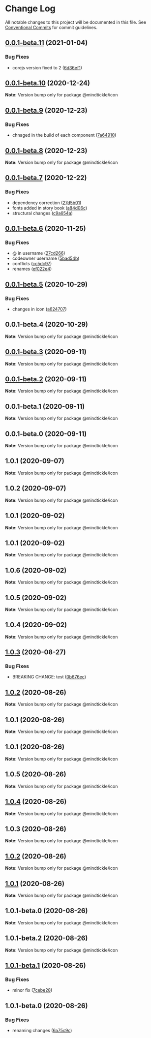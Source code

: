 # Change Log

All notable changes to this project will be documented in this file.
See [Conventional Commits](https://conventionalcommits.org) for commit guidelines.

## [0.0.1-beta.11](https://gitlab.com/mindtickle/design-library/compare/@mindtickle/icon@0.0.1-beta.10...@mindtickle/icon@0.0.1-beta.11) (2021-01-04)


### Bug Fixes

* corejs version fixed to 2 ([6d36ef1](https://gitlab.com/mindtickle/design-library/commit/6d36ef11a5aa93b3d036d3076dc759d141ffc8fb))





## [0.0.1-beta.10](https://gitlab.com/mindtickle/design-library/compare/@mindtickle/icon@0.0.1-beta.9...@mindtickle/icon@0.0.1-beta.10) (2020-12-24)

**Note:** Version bump only for package @mindtickle/icon





## [0.0.1-beta.9](https://gitlab.com/mindtickle/design-library/compare/@mindtickle/icon@0.0.1-beta.8...@mindtickle/icon@0.0.1-beta.9) (2020-12-23)


### Bug Fixes

* chnaged in the build of each component ([7a64910](https://gitlab.com/mindtickle/design-library/commit/7a64910fb48da8df252aa1169dc1acf5165ff0ce))





## [0.0.1-beta.8](https://gitlab.com/mindtickle/design-library/compare/@mindtickle/icon@0.0.1-beta.7...@mindtickle/icon@0.0.1-beta.8) (2020-12-23)

**Note:** Version bump only for package @mindtickle/icon





## [0.0.1-beta.7](https://gitlab.com/mindtickle/design-library/compare/@mindtickle/icon@0.0.1-beta.6...@mindtickle/icon@0.0.1-beta.7) (2020-12-22)


### Bug Fixes

* dependency correction ([27d5b01](https://gitlab.com/mindtickle/design-library/commit/27d5b0119b8f85d7ebf0389987ea65f4a37ae96d))
* fonts added in story book ([a84d06c](https://gitlab.com/mindtickle/design-library/commit/a84d06cce0b23cc62f3ae7689fc5c6c0be1bcb88))
* structural changes ([c9a654a](https://gitlab.com/mindtickle/design-library/commit/c9a654a4f2075e353a7663f86600c2c9af0b33be))





## [0.0.1-beta.6](https://gitlab.com/mindtickle/design-library/compare/@mindtickle/icon@0.0.1-beta.5...@mindtickle/icon@0.0.1-beta.6) (2020-11-25)

### Bug Fixes

- @ in username ([27cd266](https://gitlab.com/mindtickle/design-library/commit/27cd266d9cb8e91fd3557634cd1a62a95396745b))
- codeowner username ([5bad54b](https://gitlab.com/mindtickle/design-library/commit/5bad54b0210fbf9411a4183633bc075fc6fa126d))
- conflicts ([cc5dc97](https://gitlab.com/mindtickle/design-library/commit/cc5dc97f585c2b1f7731aa7e828d7a4c7ef4a70d))
- renames ([ef022e4](https://gitlab.com/mindtickle/design-library/commit/ef022e4e99fbb28baf23776390302113252a33f0))

## [0.0.1-beta.5](https://gitlab.com/mindtickle/design-library/compare/@mindtickle/icon@0.0.1-beta.4...@mindtickle/icon@0.0.1-beta.5) (2020-10-29)

### Bug Fixes

- changes in icon ([a624707](https://gitlab.com/mindtickle/design-library/commit/a6247074fc34b1677a67783cc3b6e9bc3f5cdf0e))

## 0.0.1-beta.4 (2020-10-29)

**Note:** Version bump only for package @mindtickle/icon

## [0.0.1-beta.3](https://github.com/Mindtickle/ui-components/compare/@mindtickle/icon@0.0.1-beta.2...@mindtickle/icon@0.0.1-beta.3) (2020-09-11)

**Note:** Version bump only for package @mindtickle/icon

## [0.0.1-beta.2](https://github.com/Mindtickle/ui-components/compare/@mindtickle/icon@0.0.1-beta.1...@mindtickle/icon@0.0.1-beta.2) (2020-09-11)

**Note:** Version bump only for package @mindtickle/icon

## 0.0.1-beta.1 (2020-09-11)

**Note:** Version bump only for package @mindtickle/icon

## 0.0.1-beta.0 (2020-09-11)

**Note:** Version bump only for package @mindtickle/icon

## 1.0.1 (2020-09-07)

**Note:** Version bump only for package @mindtickle/icon

## 1.0.2 (2020-09-07)

**Note:** Version bump only for package @mindtickle/icon

## 1.0.1 (2020-09-02)

**Note:** Version bump only for package @mindtickle/icon

## 1.0.1 (2020-09-02)

**Note:** Version bump only for package @mindtickle/icon

## 1.0.6 (2020-09-02)

**Note:** Version bump only for package @mindtickle/icon

## 1.0.5 (2020-09-02)

**Note:** Version bump only for package @mindtickle/icon

## 1.0.4 (2020-09-02)

**Note:** Version bump only for package @mindtickle/icon

## [1.0.3](https://github.com/prashankMT/design-system/compare/@mindtickle/icon@1.0.2...@mindtickle/icon@1.0.3) (2020-08-27)

### Bug Fixes

- BREAKING CHANGE: test ([0b676ec](https://github.com/prashankMT/design-system/commit/0b676ec4d44b372e2ea34d02412732bee6117041))

## [1.0.2](https://github.com/prashankMT/design-system/compare/@mindtickle/icon@1.0.1...@mindtickle/icon@1.0.2) (2020-08-26)

**Note:** Version bump only for package @mindtickle/icon

## 1.0.1 (2020-08-26)

**Note:** Version bump only for package @mindtickle/icon

## 1.0.1 (2020-08-26)

**Note:** Version bump only for package @mindtickle/icon

## 1.0.5 (2020-08-26)

**Note:** Version bump only for package @mindtickle/icon

## [1.0.4](https://github.com/prashankMT/design-system/compare/@mindtickle/icon@1.0.3...@mindtickle/icon@1.0.4) (2020-08-26)

**Note:** Version bump only for package @mindtickle/icon

## 1.0.3 (2020-08-26)

**Note:** Version bump only for package @mindtickle/icon

## [1.0.2](https://github.com/prashankMT/design-system/compare/@mindtickle/icon@1.0.1...@mindtickle/icon@1.0.2) (2020-08-26)

**Note:** Version bump only for package @mindtickle/icon

## [1.0.1](https://github.com/prashankMT/design-system/compare/@mindtickle/icon@1.0.1-beta.0...@mindtickle/icon@1.0.1) (2020-08-26)

**Note:** Version bump only for package @mindtickle/icon

## 1.0.1-beta.0 (2020-08-26)

**Note:** Version bump only for package @mindtickle/icon

## 1.0.1-beta.2 (2020-08-26)

**Note:** Version bump only for package @mindtickle/icon

## [1.0.1-beta.1](https://github.com/prashankMT/design-system/compare/@mindtickle/icon@1.0.1-beta.0...@mindtickle/icon@1.0.1-beta.1) (2020-08-26)

### Bug Fixes

- minor fix ([7cebe28](https://github.com/prashankMT/design-system/commit/7cebe286464f769f45e739f20569a945a08246ee))

## 1.0.1-beta.0 (2020-08-26)

### Bug Fixes

- renaming changes ([6a75c9c](https://github.com/prashankMT/design-system/commit/6a75c9c88f7c107b508d7cc9f1bd130dd896218a))
